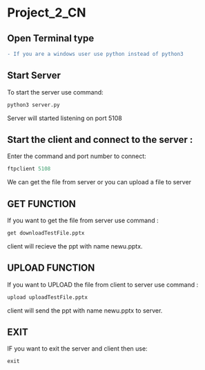 # Project_2_CN
## Open Terminal type
```diff
- If you are a windows user use python instead of python3
```
## Start Server
To start the server use command:
```py
python3 server.py 
```
Server will started listening on port 5108

## Start the client and connect to the server :
Enter the command and port number to connect:
```py
ftpclient 5108
```
We can get the file from server or you can upload a file to server

## GET FUNCTION
If you want to get the file from server use command :
```py
get downloadTestFile.pptx
```
client will recieve the ppt with name newu.pptx.

## UPLOAD FUNCTION
If you want to UPLOAD the file from client to server use command :
```py
upload uploadTestFile.pptx
```
client will send the ppt with name newu.pptx to server.


## EXIT
IF you want to exit the server and client then use:
```py
exit
```





